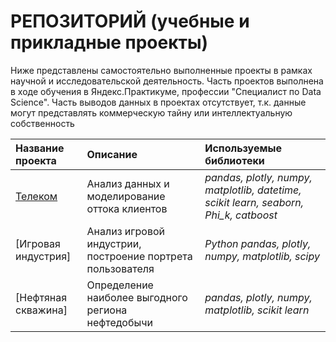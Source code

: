 # РЕПОЗИТОРИЙ (учебные и прикладные проекты)

Ниже представлены самостоятельно выполненные проекты в рамках научной и исследовательской деятельность. Часть проектов выполнена в ходе обучения в Яндекс.Практикуме, профессии "Специалист по Data Science". 
Часть выводов данных в проектах отсутствует, т.к. данные могут представлять коммерческую тайну или интеллектуальную собственность

| Название проекта | Описание | Используемые библиотеки | 
| :---------------------- | :---------------------- | :---------------------- |
| [Телеком](telecom) | Анализ данных и моделирование оттока клиентов | *pandas, plotly, numpy, matplotlib, datetime, scikit learn, seaborn, Phi_k, catboost* |
| [Игровая индустрия]| Анализ игровой индустрии, построение портрета пользователя | *Python pandas, plotly, numpy, matplotlib, scipy* |
| [Нефтяная скважина]| Определение наиболее выгодного региона нефтедобычи | *pandas, plotly, numpy, matplotlib, scikit learn* |